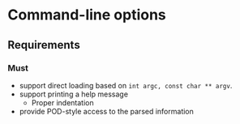 Command-line options
====================

## Requirements

### Must

* support direct loading based on `int argc, const char ** argv`.
* support printing a help message
  * Proper indentation
* provide POD-style access to the parsed information

